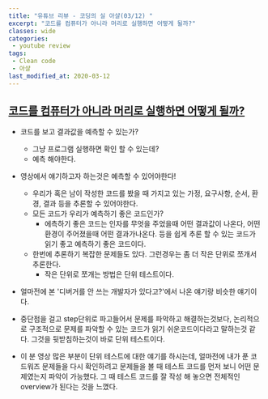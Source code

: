 ```yaml
---
title: "유튜브 리뷰 - 코딩의 실 아샬(03/12) "
excerpt: "코드를 컴퓨터가 아니라 머리로 실행하면 어떻게 될까?"
classes: wide
categories:
 - youtube review
tags:
 - Clean code
 - 아샬
last_modified_at: 2020-03-12
---
```




## [코드를 컴퓨터가 아니라 머리로 실행하면 어떻게 될까?](https://youtu.be/hq5AiaLsZFM)

* 코드를 보고 결과값을 예측할 수 있는가?
  * 그냥 프로그램 실행하면 확인 할 수 있는데?
  * 예측 해야한다.
* 영상에서 얘기하고자 하는것은 예측할 수 있어야한다!
  * 우리가 혹은 남이 작성한 코드를 봤을 때 가지고 있는 가정, 요구사항, 순서, 환경, 결과 등을 추론할 수 있어야한다.
  * 모든 코드가 우리가 예측하기 좋은 코드인가?
    * 에측하기 좋은 코드는 인자를 무엇을 주었을때 어떤 결과값이 나온다, 어떤 환경이 주어졌을때 어떤 결과가나온다. 등을 쉽게 추론 할 수 있는 코드가 읽기 좋고 예측하기 좋은 코드이다.
  * 한번에 추론하기 복잡한 문제들도 있다. 그런경우는 좀 더 작은 단위로 쪼개서 추론한다.
    * 작은 단위로 쪼개는 방법은 단위 테스트이다. 



* 얼마전에 본 '디버거를 안 쓰는 개발자가 있다고?'에서 나온 얘기랑 비슷한 얘기이다.
* 중단점을 걸고 step단위로 파고들어서 문제를 파악하고 해결하는것보다, 논리적으로 구조적으로 문제를 파악할 수 있는 코드가 읽기 쉬운코드이다라고 말하는것 같다. 그것을 뒷받침하는것이 바로 단위 테스트이다.
* 이 분 영상 많은 부분이 단위 테스트에 대한 얘기를 하시는데, 얼마전에 내가 푼 코드워즈 문제들을 다시 확인하려고 문제들을 볼 때 테스트 코드를 먼저 보니 어떤 문제였는지 파악이 가능했다. 그 때 테스트 코드를 잘 작성 해 놓으면 전체적인 overview가 된다는 것을 느꼈다.